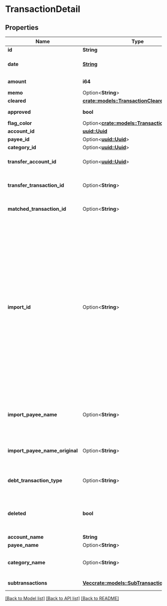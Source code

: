 # TransactionDetail

## Properties

Name | Type | Description | Notes
------------ | ------------- | ------------- | -------------
**id** | **String** |  | 
**date** | [**String**](string.md) | The transaction date in ISO format (e.g. 2016-12-01) | 
**amount** | **i64** | The transaction amount in milliunits format | 
**memo** | Option<**String**> |  | [optional]
**cleared** | [**crate::models::TransactionClearedStatus**](TransactionClearedStatus.md) |  | 
**approved** | **bool** | Whether or not the transaction is approved | 
**flag_color** | Option<[**crate::models::TransactionFlagColor**](TransactionFlagColor.md)> |  | [optional]
**account_id** | [**uuid::Uuid**](uuid::Uuid.md) |  | 
**payee_id** | Option<[**uuid::Uuid**](uuid::Uuid.md)> |  | [optional]
**category_id** | Option<[**uuid::Uuid**](uuid::Uuid.md)> |  | [optional]
**transfer_account_id** | Option<[**uuid::Uuid**](uuid::Uuid.md)> | If a transfer transaction, the account to which it transfers | [optional]
**transfer_transaction_id** | Option<**String**> | If a transfer transaction, the id of transaction on the other side of the transfer | [optional]
**matched_transaction_id** | Option<**String**> | If transaction is matched, the id of the matched transaction | [optional]
**import_id** | Option<**String**> | If the transaction was imported, this field is a unique (by account) import identifier.  If this transaction was imported through File Based Import or Direct Import and not through the API, the import_id will have the format: 'YNAB:[milliunit_amount]:[iso_date]:[occurrence]'.  For example, a transaction dated 2015-12-30 in the amount of -$294.23 USD would have an import_id of 'YNAB:-294230:2015-12-30:1'.  If a second transaction on the same account was imported and had the same date and same amount, its import_id would be 'YNAB:-294230:2015-12-30:2'. | [optional]
**import_payee_name** | Option<**String**> | If the transaction was imported, the payee name that was used when importing and before applying any payee rename rules | [optional]
**import_payee_name_original** | Option<**String**> | If the transaction was imported, the original payee name as it appeared on the statement | [optional]
**debt_transaction_type** | Option<**String**> | If the transaction is a debt/loan account transaction, the type of transaction | [optional]
**deleted** | **bool** | Whether or not the transaction has been deleted.  Deleted transactions will only be included in delta requests. | 
**account_name** | **String** |  | 
**payee_name** | Option<**String**> |  | [optional]
**category_name** | Option<**String**> | The name of the category.  If a split transaction, this will be 'Split'. | [optional]
**subtransactions** | [**Vec<crate::models::SubTransaction>**](SubTransaction.md) | If a split transaction, the subtransactions. | 

[[Back to Model list]](../README.md#documentation-for-models) [[Back to API list]](../README.md#documentation-for-api-endpoints) [[Back to README]](../README.md)


